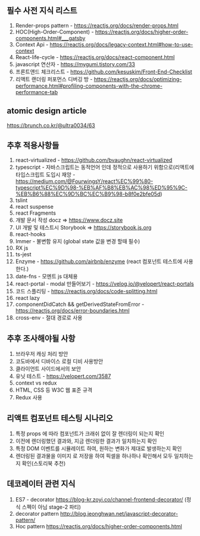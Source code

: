 ## 필수 사전 지식 리스트
1. Render-props pattern - https://reactjs.org/docs/render-props.html
2. HOC(High-Order-Component) - https://reactjs.org/docs/higher-order-components.html#___gatsby
3. Context Api - https://reactjs.org/docs/legacy-context.html#how-to-use-context
4. React-life-cycle - https://reactjs.org/docs/react-component.html
5. javascript 연산자 - https://mygumi.tistory.com/33
6. 프론트앤드 체크리스트 - https://github.com/kesuskim/Front-End-Checklist
7. 리액트 랜더링 퍼포먼스 디버깅 방 - https://reactjs.org/docs/optimizing-performance.html#profiling-components-with-the-chrome-performance-tab

## atomic design article
https://brunch.co.kr/@ultra0034/63

## 추후 적용사항들
1. react-virtualized - https://github.com/bvaughn/react-virtualized
2. typescript - 자바스크립트는 동적언어 인데 정적으로 사용하기 위함으로(리액트에 타입스크립트 도입시 재앙 - https://medium.com/@FourwingsY/react%EC%99%80-typescript%EC%9D%98-%EB%AF%B8%EB%AC%98%ED%95%9C-%EB%B6%88%EC%9D%BC%EC%B9%98-b8f0e2bfe05d)
3. tslint
4. react suspense
5. react Fragments
6. 개발 문서 작성 docz => https://www.docz.site
7. UI 개발 및 테스트시 Storybook => https://storybook.js.org
8. react-hooks
9. Immer - 불변함 유지 (global state 값을 변경 할때 필수)
10. RX js
11. ts-jest
12. Enzyme - https://github.com/airbnb/enzyme (react 컴포넌트 테스트에 사용한다.)
13. date-fns - 모멘트 js 대체용
14. react-portal - modal 만들어보기 - https://velog.io/@velopert/react-portals
15. 코드 스플리팅 - https://reactjs.org/docs/code-splitting.html
16. react lazy
17. componentDidCatch && getDerivedStateFromError - https://reactjs.org/docs/error-boundaries.html
18. cross-env - 절대 경로로 사용


## 추후 조사해야될 사항
1. 브라우저 캐싱 처리 방안
2. 코도바에서 디바이스 로컬 디비 사용방안
3. 클라이언트 사이드에서의 보안
4. 유닛 테스트 - https://velopert.com/3587
5. context vs redux
6. HTML, CSS 등 W3C 웹 표준 규격
7. Redux 사용

## 리액트 컴포넌트 테스팅 시나리오
1. 특정 props 에 따라 컴포넌트가 크래쉬 없이 잘 렌더링이 되는지 확인
2. 이전에 렌더링했던 결과와, 지금 렌더링한 결과가 일치하는지 확인
3. 특정 DOM 이벤트를 시뮬레이트 하여, 원하는 변화가 제대로 발생하는지 확인
4. 렌더링된 결과물을 이미지 로 저장을 하여 픽셀을 하나하나 확인해서 모두 일치하는지 확인(스토리북 추천)


## 데코레이터 관련 지식
1. ES7 - decorator https://blog-kr.zoyi.co/channel-frontend-decorator/ (정식 스펙이 아님 stage-2 파티)
2. decorator pattern http://blog.jeonghwan.net/javascript-decorator-pattern/
3. Hoc pattern https://reactjs.org/docs/higher-order-components.html

